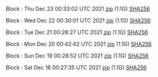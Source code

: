 Block [](https://testnet-insight.dashevo.org/insight/block/): Thu Dec 23 00:33:02 UTC 2021 [zip](https://dash-bootstrap.ams3.digitaloceanspaces.com/testnet/2021-12-23/bootstrap.dat.zip) (1.1G) [SHA256](https://dash-bootstrap.ams3.digitaloceanspaces.com/testnet/2021-12-23/sha256.txt)

Block [](https://testnet-insight.dashevo.org/insight/block/): Wed Dec 22 00:30:01 UTC 2021 [zip](https://dash-bootstrap.ams3.digitaloceanspaces.com/testnet/2021-12-22/bootstrap.dat.zip) (1.1G) [SHA256](https://dash-bootstrap.ams3.digitaloceanspaces.com/testnet/2021-12-22/sha256.txt)

Block [](https://testnet-insight.dashevo.org/insight/block/): Tue Dec 21 00:28:27 UTC 2021 [zip](https://dash-bootstrap.ams3.digitaloceanspaces.com/testnet/2021-12-21/bootstrap.dat.zip) (1.1G) [SHA256](https://dash-bootstrap.ams3.digitaloceanspaces.com/testnet/2021-12-21/sha256.txt)

Block [](https://testnet-insight.dashevo.org/insight/block/): Mon Dec 20 00:42:42 UTC 2021 [zip](https://dash-bootstrap.ams3.digitaloceanspaces.com/testnet/2021-12-20/bootstrap.dat.zip) (1.1G) [SHA256](https://dash-bootstrap.ams3.digitaloceanspaces.com/testnet/2021-12-20/sha256.txt)

Block [](https://testnet-insight.dashevo.org/insight/block/): Sun Dec 19 00:28:52 UTC 2021 [zip](https://dash-bootstrap.ams3.digitaloceanspaces.com/testnet/2021-12-19/bootstrap.dat.zip) (1.1G) [SHA256](https://dash-bootstrap.ams3.digitaloceanspaces.com/testnet/2021-12-19/sha256.txt)

Block [](https://testnet-insight.dashevo.org/insight/block/): Sat Dec 18 00:27:35 UTC 2021 [zip](https://dash-bootstrap.ams3.digitaloceanspaces.com/testnet/2021-12-18/bootstrap.dat.zip) (1.1G) [SHA256](https://dash-bootstrap.ams3.digitaloceanspaces.com/testnet/2021-12-18/sha256.txt)
